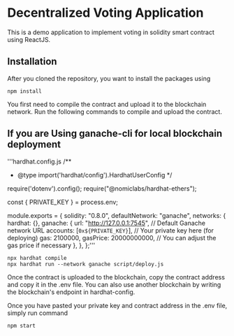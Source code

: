 # Decentralized Voting Application

This is a demo application to implement voting in solidity smart contract using ReactJS. 

## Installation

After you cloned the repository, you want to install the packages using

```shell
npm install
```

You first need to compile the contract and upload it to the blockchain network. Run the following commands to compile and upload the contract.

## If you are Using ganache-cli for local blockchain deployment
'''hardhat.config.js
/**
 * @type import('hardhat/config').HardhatUserConfig
 */

require('dotenv').config();
require("@nomiclabs/hardhat-ethers");

const { PRIVATE_KEY } = process.env;

module.exports = {
  solidity: "0.8.0",
  defaultNetwork: "ganache",
  networks: {
    hardhat: {},
    ganache: {
      url: "http://127.0.0.1:7545", // Default Ganache network URL
      accounts: [`0x${PRIVATE_KEY}`], // Your private key here (for deploying)
      gas: 2100000,
      gasPrice: 20000000000, // You can adjust the gas price if necessary
    },
  },
};'''

```shell
npx hardhat compile 
npx hardhat run --network ganache script/deploy.js
```

Once the contract is uploaded to the blockchain, copy the contract address and copy it in the .env file. You can also use another blockchain by writing the blockchain's endpoint in hardhat-config.

Once you have pasted your private key and contract address in the .env file, simply run command

```shell
npm start
```
